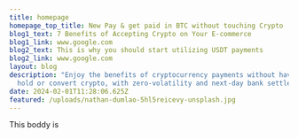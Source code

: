 ```yaml
---
title: homepage
homepage_top_title: New Pay & get paid in BTC without touching Crypto
blog1_text: 7 Benefits of Accepting Crypto on Your E-commerce
blog1_link: www.google.com
blog2_text: This is why you should start utilizing USDT payments
blog2_link: www.google.com
layout: blog
description: "Enjoy the benefits of cryptocurrency payments without having to
  hold or convert crypto, with zero-volatility and next-day bank settlement.  "
date: 2024-02-01T11:28:06.625Z
featured: /uploads/nathan-dumlao-5hl5reicevy-unsplash.jpg
---
```

T﻿his boddy is